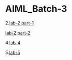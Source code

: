 # AIML_Batch-3
2.[lab-2 part-1](https://github.com/KumariUpasna/AIML_Batch-3/blob/main/ASSIGNMENT2.ipynb)

[lab-2 part-2](https://github.com/KumariUpasna/AIML_Batch-3/blob/main/Assignment_2.ipynb)



4.[lab-4](https://github.com/KumariUpasna/AIML_Batch-3/blob/main/Assignment_4.ipynb)

5.[lab-5](https://github.com/KumariUpasna/AIML_Batch-3/blob/main/Assignment_5.ipynb)


